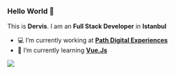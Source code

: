 ### Hello World 👋

This is **Dervis**. I am an **Full Stack Developer** in **Istanbul**

- 💻 I’m currently working at **[Path Digital Experiences](https://www.path.com.tr)**
- 🌱 I’m currently learning **[Vue.Js](https://vuejs.org/)**

<a href="https://github.com/antonkomarev/github-profile-views-counter">
    <img src="https://komarev.com/ghpvc/?username=dervisgelmez">
</a>
